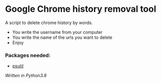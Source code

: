 # Google Chrome history removal tool
A script to delete chrome history by words.

* You write the username from your computer
* You write the name of the urls you want to delete
* Enjoy

### Packages needed:
* [psutil](https://pypi.org/project/psutil/)


_Written in Python3.8_
